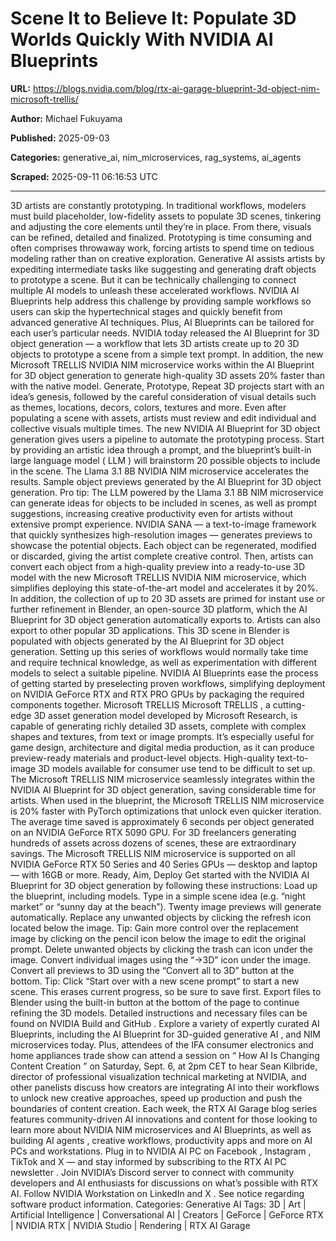 # Scene It to Believe It: Populate 3D Worlds Quickly With NVIDIA AI Blueprints

**URL:** https://blogs.nvidia.com/blog/rtx-ai-garage-blueprint-3d-object-nim-microsoft-trellis/

**Author:** Michael Fukuyama

**Published:** 2025-09-03

**Categories:** generative_ai, nim_microservices, rag_systems, ai_agents

**Scraped:** 2025-09-11 06:16:53 UTC

---

3D artists are constantly prototyping.
In traditional workflows, modelers must build placeholder, low-fidelity assets to populate 3D scenes, tinkering and adjusting the core elements until they’re in place. From there, visuals can be refined, detailed and finalized.
Prototyping is time consuming and often comprises throwaway work, forcing artists to spend time on tedious modeling rather than on creative exploration.
Generative AI
assists artists by expediting intermediate tasks like suggesting and generating draft objects to prototype a scene. But it can be technically challenging to connect multiple AI models to unleash these accelerated workflows.
NVIDIA AI Blueprints
help address this challenge by providing sample workflows so users can skip the hypertechnical stages and quickly benefit from advanced generative AI techniques. Plus, AI Blueprints can be tailored for each user’s particular needs.
NVIDIA today released the AI Blueprint for 3D object generation — a workflow that lets 3D artists create up to 20 3D objects to prototype a scene from a simple text prompt.
In addition, the new Microsoft TRELLIS NVIDIA NIM microservice works within the AI Blueprint for 3D object generation to generate high-quality 3D assets 20% faster than with the native model.
Generate, Prototype, Repeat
3D projects start with an idea’s genesis, followed by the careful consideration of visual details such as themes, locations, decors, colors, textures and more. Even after populating a scene with assets, artists must review and edit individual and collective visuals multiple times.
The new NVIDIA AI Blueprint for 3D object generation gives users a pipeline to automate the prototyping process. Start by providing an artistic idea through a prompt, and the blueprint’s built-in large language model (
LLM
) will brainstorm 20 possible objects to include in the scene. The
Llama 3.1 8B NVIDIA NIM
microservice accelerates the results.
Sample object previews generated by the AI Blueprint for 3D object generation.
Pro tip: The LLM powered by the Llama 3.1 8B NIM microservice can generate ideas for objects to be included in scenes, as well as prompt suggestions, increasing creative productivity even for artists without extensive prompt experience.
NVIDIA SANA
— a text-to-image framework that quickly synthesizes high-resolution images — generates previews to showcase the potential objects. Each object can be regenerated, modified or discarded, giving the artist complete creative control.
Then, artists can convert each object from a high-quality preview into a ready-to-use 3D model with the new Microsoft TRELLIS NVIDIA NIM microservice, which simplifies deploying this state-of-the-art model and accelerates it by 20%.
In addition, the collection of up to 20 3D assets are primed for instant use or further refinement in Blender, an open-source 3D platform, which the AI Blueprint for 3D object generation automatically exports to. Artists can also export to other popular 3D applications.
This 3D scene in Blender is populated with objects generated by the AI Blueprint for 3D object generation.
Setting up this series of workflows would normally take time and require technical knowledge, as well as experimentation with different models to select a suitable pipeline. NVIDIA AI Blueprints ease the process of getting started by preselecting proven workflows, simplifying deployment on
NVIDIA GeForce RTX
and
RTX PRO
GPUs by packaging the required components together.
Microsoft TRELLIS
Microsoft TRELLIS
, a cutting-edge 3D asset generation model developed by Microsoft Research, is capable of generating richly detailed 3D assets, complete with complex shapes and textures, from text or image prompts.
It’s especially useful for game design, architecture and digital media production, as it can produce preview-ready materials and product-level objects.
High-quality text-to-image 3D models available for consumer use tend to be difficult to set up. The Microsoft TRELLIS NIM microservice seamlessly integrates within the NVIDIA AI Blueprint for 3D object generation, saving considerable time for artists.
When used in the blueprint, the Microsoft TRELLIS NIM microservice is 20% faster with PyTorch optimizations that unlock even quicker iteration. The average time saved is approximately 6 seconds per object generated on an NVIDIA GeForce RTX 5090 GPU. For 3D freelancers generating hundreds of assets across dozens of scenes, these are extraordinary savings.
The Microsoft TRELLIS NIM microservice is supported on all NVIDIA GeForce RTX 50 Series and 40 Series GPUs — desktop and laptop — with 16GB or more.
Ready, Aim, Deploy
Get started with the NVIDIA AI Blueprint for 3D object generation by following these instructions:
Load up the blueprint, including models.
Type in a simple scene idea (e.g. “night market” or “sunny day at the beach”).
Twenty image previews will generate automatically.
Replace any unwanted objects by clicking the refresh icon located below the image.
Tip: Gain more control over the replacement image by clicking on the pencil icon below the image to edit the original prompt.
Delete unwanted objects by clicking the trash can icon under the image.
Convert individual images using the “->3D” icon under the image.
Convert all previews to 3D using the “Convert all to 3D” button at the bottom.
Tip: Click “Start over with a new scene prompt” to start a new scene. This erases current progress, so be sure to save first.
Export files to Blender using the built-in button at the bottom of the page to continue refining the 3D models.
Detailed instructions and necessary files can be found on
NVIDIA Build
and
GitHub
.
Explore a variety of expertly curated AI Blueprints, including the
AI Blueprint for 3D-guided generative AI
, and
NIM microservices
today.
Plus, attendees of the IFA consumer electronics and home appliances trade show can attend a session on “
How AI Is Changing Content Creation
” on Saturday, Sept. 6, at 2pm CET to hear Sean Kilbride, director of professional visualization technical marketing at NVIDIA, and other panelists discuss how creators are integrating AI into their workflows to unlock new creative approaches, speed up production and push the boundaries of content creation.
Each week, the
RTX AI Garage
blog series features community-driven AI innovations and content for those looking to learn more about NVIDIA NIM microservices and AI Blueprints, as well as building
AI agents
, creative workflows, productivity apps and more on AI PCs and workstations.
Plug in to NVIDIA AI PC on
Facebook
,
Instagram
,
TikTok
and
X
— and stay informed by subscribing to the
RTX AI PC newsletter
. Join NVIDIA’s
Discord server
to connect with community developers and AI enthusiasts for discussions on what’s possible with RTX AI.
Follow NVIDIA Workstation on
LinkedIn
and
X
.
See
notice
regarding software product information.
Categories:
Generative AI
Tags:
3D
|
Art
|
Artificial Intelligence
|
Conversational AI
|
Creators
|
GeForce
|
GeForce RTX
|
NVIDIA RTX
|
NVIDIA Studio
|
Rendering
|
RTX AI Garage